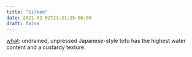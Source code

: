 ```yaml
---
title: "Silken"
date: 2021-02-02T21:31:25-06:00
draft: false
---
```

<u>what</u>: undrained, unpressed Japanese-style tofu has the highest water content and a custardy texture.
